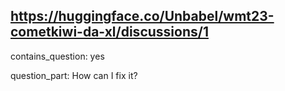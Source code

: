 ## https://huggingface.co/Unbabel/wmt23-cometkiwi-da-xl/discussions/1

contains_question: yes

question_part: How can I fix it?